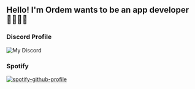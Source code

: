 ## Hello! I'm Ordem wants to be an app developer 🧑🏽‍💻📱 


### Discord Profile       
![My Discord](https://discord-readme-badge.vercel.app/api?id=358480813681016832)

### Spotify
[![spotify-github-profile](https://spotify-github-profile.vercel.app/api/view?uid=b65g4u0wscp56eq1cm0fuog0f&cover_image=true&theme=default&bar_color=a147b3&bar_color_cover=true)](https://github.com/kittinan/spotify-github-profile)






<!--
**ordem-yoo/ordem-yoo** is a ✨ _special_ ✨ repository because its `README.md` (this file) appears on your GitHub profile.

Here are some ideas to get you started:

- 🔭 I’m currently working on ...
- 🌱 I’m currently learning ...
- 👯 I’m looking to collaborate on ...
- 🤔 I’m looking for help with ...
- 💬 Ask me about ...
- 📫 How to reach me: ...
- 😄 Pronouns: ...
- ⚡ Fun fact: ...
-->
